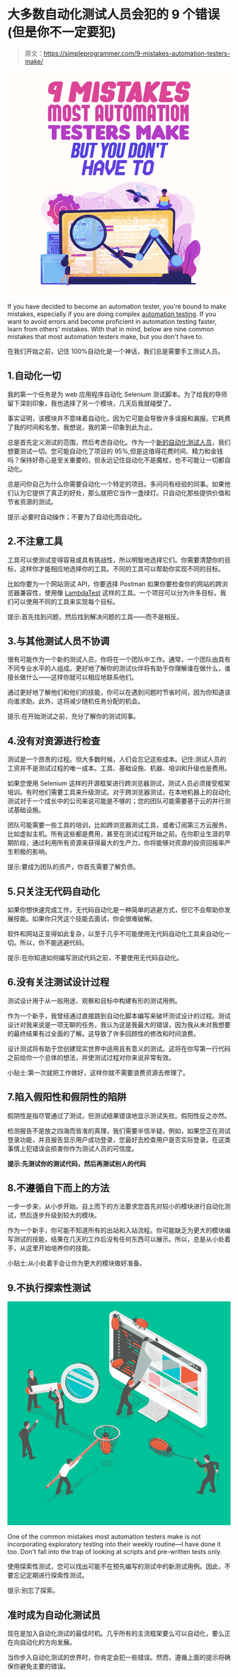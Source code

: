 # 大多数自动化测试人员会犯的 9 个错误(但是你不一定要犯)

> 原文：<https://simpleprogrammer.com/9-mistakes-automation-testers-make/>

![mistakes automation testers make](img/d70d4e38ac0ca7ae0df10ae0faa912b2.png)

If you have decided to become an automation tester, you’re bound to make mistakes, especially if you are doing complex [automation testing](https://simpleprogrammer.com/ultimate-automation-testing-guide/). If you want to avoid errors and become proficient in automation testing faster, learn from others' mistakes. With that in mind, below are nine common mistakes that most automation testers make, but you don't have to.

在我们开始之前，记住 100%自动化是一个神话，我们总是需要手工测试人员。

## 1.自动化一切

我的第一个任务是为 web 应用程序自动化 Selenium 测试脚本。为了给我的导师留下深刻印象，我也选择了另一个模块，几天后我就碰壁了。

事实证明，该模块并不意味着自动化，因为它可能会导致许多误报和漏报。它耗费了我的时间和名誉。我想说，我的第一印象到此为止。

总是首先定义测试的范围，然后考虑自动化。作为一个[新的自动化测试人员](https://www.amazon.com/Automation-Made-Easy-Everything-Automation-ebook/dp/B007JBBNC2/ref=sr_1_6?dchild=1&keywords=Automation&qid=1601362284&sr=8-6)，我们想要测试一切。您可能自动化了项目的 95%,但是这值得花费时间、精力和金钱吗？保持好奇心是至关重要的，但永远记住自动化不是魔杖，也不可能让一切都自动化。

总是问你自己为什么你需要自动化一个特定的项目。多问问有经验的同事。如果他们认为它提供了真正的好处，那么就把它当作一盏绿灯。只自动化那些提供价值和节省资源的测试。

提示:必要时自动操作；不要为了自动化而自动化。

## 2.不注意工具

工具可以使测试变得容易或具有挑战性，所以明智地选择它们。你需要清楚你的目标，这样你才能相应地选择你的工具。不同的工具可以帮助你实现不同的目标。

比如你要为一个网站测试 API，你要选择 Postman 如果你要检查你的网站的跨浏览器兼容性，使用像 [LambdaTest](https://www.lambdatest.com/blog/the-definitive-guide-to-automation-testing-for-it-teams/) 这样的工具。一个项目可以分为许多目标，我们可以使用不同的工具来实现每个目标。

提示:首先找到问题，然后找到解决问题的工具——而不是相反。

## 3.与其他测试人员不协调

很有可能作为一个新的测试人员，你将在一个团队中工作。通常，一个团队由具有不同专业水平的人组成。更好地了解你的测试伙伴将有助于你理解谁在做什么，谁擅长做什么——这样你就可以相应地联系他们。

通过更好地了解他们和他们的技能，你可以在遇到问题时节省时间，因为你知道该向谁求助。此外，这将减少随机任务分配的机会。

提示:在开始测试之前，充分了解你的测试同事。

## 4.没有对资源进行检查

测试是一个昂贵的过程。但大多数时候，人们会忘记这些成本。记住:测试人员的工资并不是测试过程的唯一成本。工具、基础设施、机器、培训和升级也是费用。

如果您使用 Selenium 这样的开源框架进行跨浏览器测试，测试人员必须接受框架培训。有时他们需要工具来升级测试。对于跨浏览器测试，在本地机器上的自动化测试对于一个成长中的公司来说可能是不够的；您的团队可能需要基于云的并行测试基础设施。

团队可能需要一些工具的培训，比如跨浏览器测试工具，或者订阅第三方云服务，比如虚拟主机。所有这些都是费用，甚至在测试过程开始之前。在你职业生涯的早期阶段，通过利用所有资源来获得最大的生产力，你将能够对资源的投资回报率产生积极的影响。

提示:要成为团队的资产，你首先需要了解负债。

## 5.只关注无代码自动化

如果你想快速完成工作，无代码自动化是一种简单的逃避方式，但它不会帮助你发展技能。如果你只凭这个技能去面试，你会很难破解。

软件和网站正变得如此复杂，以至于几乎不可能使用无代码自动化工具来自动化一切。所以，你不能逃避代码。

提示:在你知道如何编写测试代码之前，不要使用无代码自动化。

## 6.没有关注测试设计过程

测试设计用于从一般用途、观察和目标中构建有形的测试用例。

作为一个新手，我曾经通过直接跳到自动化脚本编写来破坏测试设计的过程。测试设计对我来说是一项无聊的任务，我认为这是我最大的错误，因为我从未对我想要的最终结果有过全面的了解。这导致了许多回顾性的修改和时间浪费。

设计测试将有助于您创建现实世界中适用且有意义的测试。这将在你写第一行代码之前给你一个总体的想法，并使测试过程对你来说非常有效。

小贴士:第一次就把工作做好，这样你就不需要浪费资源去修理了。

## 7.陷入假阳性和假阴性的陷阱

假阴性是指尽管通过了测试，但测试结果错误地显示测试失败。假阳性反之亦然。

检测报告不是放之四海而皆准的真理，我们需要半信半疑。例如，如果您正在测试登录功能，并且报告显示用户成功登录，您最好去检查用户是否实际登录。在这类事情上犯错误会损害你作为测试人员的可信度。

**提示:先测试你的测试代码，然后再测试别人的代码**

## 8.不遵循自下而上的方法

一步一步来，从小步开始。自上而下的方法要求您首先对较小的模块进行自动化测试，然后逐步升级到较大的模块。

作为一个新手，你可能不知道所有的出站和入站流程。你可能缺乏为更大的模块编写测试的技能，结果在几天的工作后没有任何东西可以展示。所以，总是从小处着手，从这里开始培养你的技能。

小贴士:从小处着手会让你为更大的模块做好准备。

## 9.不执行探索性测试

![mistakes automation testers make](img/c48cda822d73d4cee30c2364493e6ac4.png)

One of the common mistakes most automation testers make is not incorporating exploratory testing into their weekly routine—I have done it too. Don't fall into the trap of looking at scripts and pre-written tests only.

使用探索性测试，您可以找出可能不在预先编写的测试中的新测试用例。因此，不要忘记定期进行探索性测试。

提示:别忘了探索。

## 准时成为自动化测试员

现在是加入自动化测试的最佳时机。几乎所有的主流框架要么可以自动化，要么正在向自动化的方向发展。

当你步入自动化测试的世界时，你肯定会犯一些错误。然而，遵循上面的提示将确保你避免主要的错误。